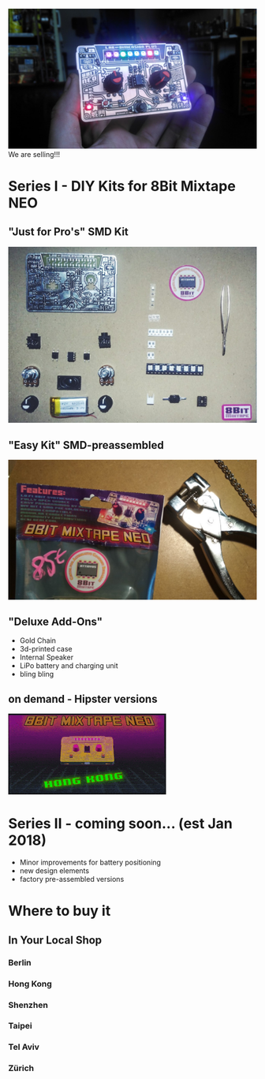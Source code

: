 ![](images/HongKong_Workshop/mixtape_LabDPlus_03.jpg)We are selling!!!

# Series I - DIY Kits for 8Bit Mixtape NEO

## "Just for Pro's" SMD Kit

![](images/HongKong_Workshop/Parts_overview_dimensionplus_style.jpg)

## "Easy Kit" SMD-preassembled

![](images/Kits_for_shop_theMaking.jpg)

## "Deluxe Add-Ons"
* Gold Chain
* 3d-printed case
* Internal Speaker
* LiPo battery and charging unit
* bling bling


## on demand - Hipster versions

![](images/HongKong_Workshop/80ies_Mixtape_3d.gif)

# Series II - coming soon... (est Jan 2018)

* Minor improvements for battery positioning
* new design elements
* factory pre-assembled versions

# Where to buy it

## In Your Local Shop

### Berlin


### Hong Kong


### Shenzhen


### Taipei


### Tel Aviv


### Zürich




